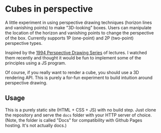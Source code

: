 # Cubes in perspective

A little experiment in using perspective drawing techniques (horizon lines and vanishing points) to make "3D-looking" boxes. Users can manipulate the location of the horizon and vanishing points to change the perspective of the box. Currently supports 1P (one-point) and 2P (two-point) perspective types.

Inspired by the [1994 Perspective Drawing Series](https://marshallart.com/SHOP/all-products/all-videos/1994-perspective-drawing-series/) of lectures. I watched them recently and thought it would be fun to implement some of the principles using a JS program.

Of course, if you really want to render a cube, you should use a 3D rendering API. This is purely a for-fun experiment to build intuition around perspective drawing.
## Usage

This is a purely static site (HTML + CSS + JS) with no build step. Just clone the repository and serve the `docs` folder with your HTTP server of choice. (Note, the folder is called "Docs" for compatibility with Github Pages hosting. It's not actually docs.)